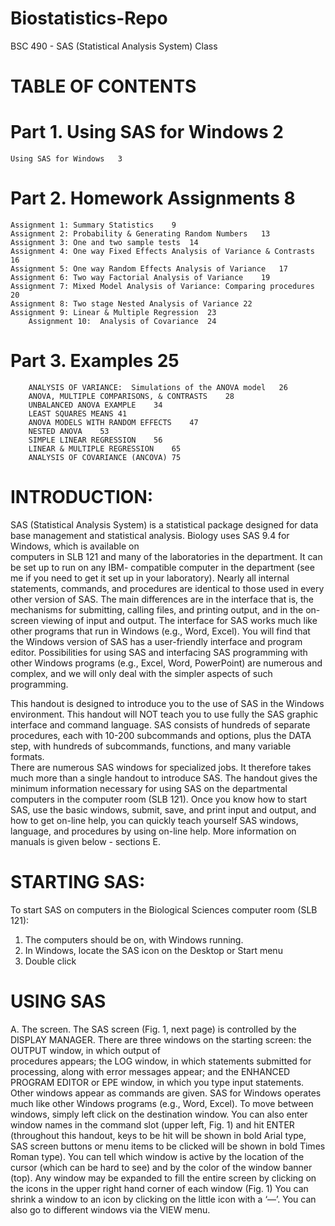# Biostatistics-Repo
BSC 490 - SAS (Statistical Analysis System)  Class






# TABLE OF CONTENTS


# Part 1. Using SAS for Windows	2
	Using SAS for Windows	3
# Part 2. Homework Assignments	8
	Assignment 1: Summary Statistics	9
	Assignment 2: Probability & Generating Random Numbers	13
	Assignment 3: One and two sample tests	14
	Assignment 4: One way Fixed Effects Analysis of Variance & Contrasts	16
	Assignment 5: One way Random Effects Analysis of Variance	17
	Assignment 6: Two way Factorial Analysis of Variance	19
	Assignment 7: Mixed Model Analysis of Variance: Comparing procedures	20
	Assignment 8: Two stage Nested Analysis of Variance	22
	Assignment 9: Linear & Multiple Regression	23
        Assignment 10:  Analysis of Covariance	24
# Part 3. Examples	25
        ANALYSIS OF VARIANCE:  Simulations of the ANOVA model	26
        ANOVA, MULTIPLE COMPARISONS, & CONTRASTS	28
        UNBALANCED ANOVA EXAMPLE	34
        LEAST SQUARES MEANS	41
        ANOVA MODELS WITH RANDOM EFFECTS	47
        NESTED ANOVA	53
        SIMPLE LINEAR REGRESSION	56
        LINEAR & MULTIPLE REGRESSION	65
        ANALYSIS OF COVARIANCE (ANCOVA)	75



# INTRODUCTION:

  SAS (Statistical Analysis System) is a statistical package designed for data base management and statistical analysis. Biology uses SAS 9.4 for Windows, which is available on    
  computers in SLB 121 and many of the laboratories in the department. It can be set up to run on any IBM- compatible computer in the department (see me if you need to get it set up   in your laboratory).
  Nearly all internal statements, commands, and procedures are identical to those used in every other version of SAS. The main differences are in the interface that is, the   
  mechanisms for submitting, calling files, and printing output, and in the on-screen viewing of input and output. The interface for SAS works much like other programs that run in 
  Windows (e.g., Word, Excel). You will find that the Windows version of SAS has a user-friendly interface and program editor. Possibilities for using SAS and interfacing SAS 
  programming with other Windows programs (e.g., Excel, Word, PowerPoint) are numerous and complex, and we will only deal with the simpler aspects of such programming.
 
  This handout is designed to introduce you to the use of SAS in the Windows environment. This handout will NOT teach you to use fully the SAS graphic interface and command language.   SAS consists of hundreds of separate procedures, each with 10-200 subcommands and options, plus the DATA step, with hundreds of subcommands, functions, and many variable formats.  
  There are numerous SAS windows for specialized jobs. It therefore takes much more than a single handout to introduce SAS. The handout gives the minimum information necessary for 
  using SAS on the departmental computers in the computer room (SLB 121). Once you know how to start SAS, use the basic windows, submit, save, and print input and output, and how to 
  get on-line help, you can quickly teach yourself SAS windows, language, and procedures by using on-line help. More information on manuals is given below - sections E.


# STARTING SAS:

   To start SAS on computers in the Biological Sciences computer room (SLB 121):
   1)	The computers should be on, with Windows running.
   2)	In Windows, locate the SAS icon on the Desktop or Start menu
   3)	Double click


# USING SAS

  A.	The screen. The SAS screen (Fig. 1, next page) is controlled by the DISPLAY MANAGER. There are three windows on the starting screen: the OUTPUT window, in which output of       
  procedures appears; the LOG window, in which statements submitted for processing, along with error messages appear; and the ENHANCED PROGRAM EDITOR or EPE window, in which you type 
  input statements. Other windows appear as commands are given. SAS for Windows operates much like other Windows programs (e.g., Word, Excel). To move between windows, simply left 
  click on the destination window. You can also enter window names in the command slot (upper left, Fig. 1) and hit ENTER (throughout this handout, keys to be hit will be shown in 
  bold Arial type, SAS screen buttons or menu items to be clicked will be shown in bold Times Roman type). You can tell which window is active by the location of the cursor (which 
  can be hard to see) and by the color of the window banner (top). Any window may be expanded to fill the entire screen by clicking on the icons in the upper right hand corner of 
  each window (Fig. 1) You can shrink a window to an icon by clicking on the little icon with a ‘—’. You can also go to different windows via the VIEW menu.




